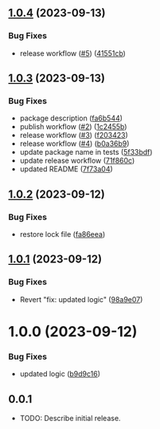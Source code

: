 ## [1.0.4](https://github.com/falconandy/mypackage/compare/v1.0.3...v1.0.4) (2023-09-13)


### Bug Fixes

* release workflow ([#5](https://github.com/falconandy/mypackage/issues/5)) ([41551cb](https://github.com/falconandy/mypackage/commit/41551cbf34775b2b93840ed5ea7365b917761b43))

## [1.0.3](https://github.com/falconandy/mypackage/compare/v1.0.2...v1.0.3) (2023-09-13)


### Bug Fixes

* package description ([fa6b544](https://github.com/falconandy/mypackage/commit/fa6b544a520c2c186141e816a25a25e80fad899f))
* publish workflow ([#2](https://github.com/falconandy/mypackage/issues/2)) ([1c2455b](https://github.com/falconandy/mypackage/commit/1c2455b41277fae0a29bfba777efc06c9d043911))
* release workflow ([#3](https://github.com/falconandy/mypackage/issues/3)) ([f203423](https://github.com/falconandy/mypackage/commit/f203423e48cdd812ea13340eb84a39e9aba569e8))
* release workflow ([#4](https://github.com/falconandy/mypackage/issues/4)) ([b0a36b9](https://github.com/falconandy/mypackage/commit/b0a36b9226c9ebd6c0735f6956a99cdc974e3775))
* update package name in tests ([5f33bdf](https://github.com/falconandy/mypackage/commit/5f33bdfa27d7f0731315ba9bbbc9354381a133c6))
* update release workflow ([71f860c](https://github.com/falconandy/mypackage/commit/71f860c0cb17af8d5a9fcb1337e188f2fdf44234))
* updated README ([7f73a04](https://github.com/falconandy/mypackage/commit/7f73a046bf665851e5c3ffd9261d90d010fad84d))

## [1.0.2](https://github.com/falconandy/mypackage/compare/v1.0.1...v1.0.2) (2023-09-12)


### Bug Fixes

* restore lock file ([fa86eea](https://github.com/falconandy/mypackage/commit/fa86eeaa64b11ab13ac459f739e21bd4e8419db4))

## [1.0.1](https://github.com/falconandy/mypackage/compare/v1.0.0...v1.0.1) (2023-09-12)


### Bug Fixes

* Revert "fix: updated logic" ([98a9e07](https://github.com/falconandy/mypackage/commit/98a9e0765c89cac8169cc35aa6be078aad38702b))

# 1.0.0 (2023-09-12)


### Bug Fixes

* updated logic ([b9d9c16](https://github.com/falconandy/mypackage/commit/b9d9c165af2d3807886d0f900bfd6be4be6dfd2b))

## 0.0.1

* TODO: Describe initial release.
